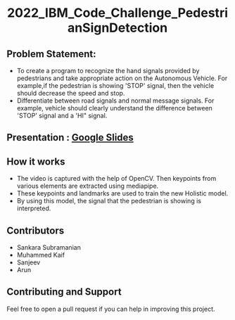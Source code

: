 <h1 align="center">2022_IBM_Code_Challenge_PedestrianSignDetection </h1>

## Problem Statement:
* To create a program to recognize the hand signals provided by pedestrians and take appropriate action on the Autonomous Vehicle. For example,if the pedestrian is showing 'STOP' signal, then the vehicle should decrease the speed and stop.
* Differentiate between road signals and normal message signals. For example, vehicle should clearly understand the difference between 'STOP' signal and a 'HI" signal.

## Presentation : [Google Slides](https://docs.google.com/presentation/d/176ZI5EOF0AXElZLJ9NnMTjSnmssYXgpPsXHF-5kVssk/edit?usp=sharing)

## How it works
* The video is captured with the help of OpenCV. Then keypoints from various elements are extracted using mediapipe.
* These keypoints and landmarks are used to train the new Holistic model.
* By using this model, the signal that the pedestrian is showing is interpreted.

## Contributors
* Sankara Subramanian
* Muhammed Kaif
* Sanjeev
* Arun


## Contributing and Support

Feel free to open a pull request if you can help in improving this project.
